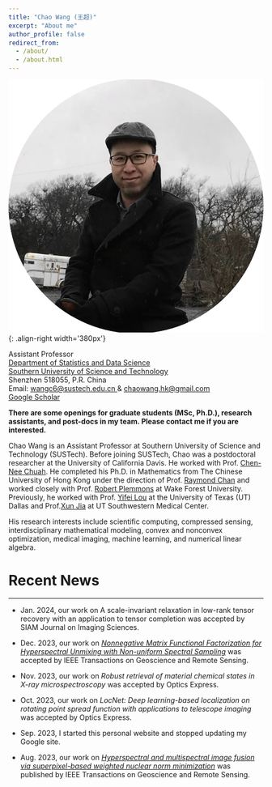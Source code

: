 ```yaml
---
title: "Chao Wang (王超)"
excerpt: "About me"
author_profile: false
redirect_from: 
  - /about/
  - /about.html
---
```


![profile](/images/profile.png){: .align-right width='380px'}

<div>
Assistant Professor
<br>
<a href="https://stat-ds.sustech.edu.cn/"> Department of Statistics and Data Science  </a> 
<br>
<a href="https://sustech.edu.cn/en/"> Southern University of Science and Technology  </a> 
<br>
Shenzhen 518055, P.R. China
</div>


<div>
<i class="fas fa-envelope"></i> Email: <a href="mailto:wangc6@sustech.edu.cn"> wangc6@sustech.edu.cn </a>  & 
<a href="mailto:chaowang.hk@gmail.com"> chaowang.hk@gmail.com </a>
<br>
<i class="ai ai-google-scholar-square"></i> <a href="https://scholar.google.com/citations?user=PBchRWYAAAAJ&hl=en"> Google Scholar </a>
 </div>

**There are some openings for graduate students (MSc, Ph.D.), research assistants, and post-docs  in my team. Please contact me if you are interested.**

Chao Wang is an Assistant Professor at Southern University of Science and Technology (SUSTech). Before joining SUSTech, Chao was a postdoctoral researcher at the University of California Davis. He worked with Prof. [Chen-Nee Chuah](https://www.ece.ucdavis.edu/~chuah/rubinet/). He completed his Ph.D. in Mathematics from The Chinese University of Hong Kong under the direction of Prof. [Raymond Chan](https://scholars.cityu.edu.hk/en/persons/hon-fu-raymond-chan(98f1cf10-a01a-4642-8470-c48b0e977687).html) and worked closely with Prof. [Robert Plemmons](https://faculty.sites.wfu.edu/plemmons/) at Wake Forest University. Previously, he worked with Prof. [Yifei Lou](https://sites.google.com/site/louyifei/)  at the University of Texas (UT) Dallas and Prof.[Xun Jia](https://www.hopkinsmedicine.org/profiles/details/xun-jia) at UT Southwestern Medical Center.


His research interests include scientific computing, compressed sensing, interdisciplinary mathematical modeling, convex and nonconvex optimization, medical imaging, machine learning, and numerical linear algebra.



# Recent News
---

- Jan. 2024, our work on A scale-invariant relaxation in low-rank tensor recovery with an application to tensor completion was accepted by SIAM Journal on Imaging Sciences. 

- Dec. 2023, our work on [_Nonnegative Matrix Functional Factorization for Hyperspectral Unmixing with Non-uniform Spectral Sampling_](https://ieeexplore.ieee.org/document/10374135) was accepted by IEEE Transactions on Geoscience and Remote Sensing.

- Nov. 2023, our work on _Robust retrieval of material chemical states in X-ray microspectroscopy_ was accepted by Optics Express.

- Oct. 2023, our work on _LocNet: Deep learning-based localization on rotating point spread function with applications to telescope imaging_ was accepted by Optics Express.

- Sep. 2023, I started this personal website and stopped updating my Google site.
  
- Aug. 2023, our work on [_Hyperspectral and multispectral image fusion via superpixel-based weighted nuclear norm minimization_](https://ieeexplore.ieee.org/abstract/document/10231145/) was published by IEEE Transactions on Geoscience and Remote Sensing.



&nbsp;

&nbsp;

&nbsp;

